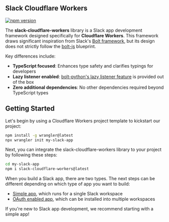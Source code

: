 ## Slack Cloudflare Workers

[![npm version](https://badge.fury.io/js/slack-cloudflare-workers.svg)](https://badge.fury.io/js/slack-cloudflare-workers) 

The **slack-cloudflare-workers** library is a Slack app development framework designed specifically for **Cloudflare Workers**. This framework draws significant inspiration from Slack's [Bolt framework](https://api.slack.com/tools/bolt), but its design does not strictly follow the [bolt-js](https://github.com/slackapi/bolt-js) blueprint.

Key differences include:

* **TypeScript focused**: Enhances type safety and clarifies typings for developers
* **Lazy listener enabled**: [bolt-python's lazy listener feature](https://slack.dev/bolt-python/concepts#lazy-listeners) is provided out of the box
* **Zero additional dependencies**: No other dependencies required beyond TypeScript types

## Getting Started

Let's begin by using a Cloudflare Workers project template to kickstart our project:

```bash
npm install -g wrangler@latest
npx wrangler init my-slack-app
```

Next, you can integrate the slack-cloudflare-workers library to your project by following these steps:

```bash
cd my-slack-app
npm i slack-cloudflare-workers@latest
```

When you build a Slack app, there are two types. The next steps can be different depending on which type of app you want to build:

* [Simple app](./simple_app.md), which runs for a single Slack workspace
* [OAuth enabled app](./oauth_app.md), which can be installed into multiple workspaces

If you're new to Slack app development, we recommend starting with a simple app!
